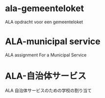 # ala-gemeenteloket
ALA opdracht voor een gemeenteloket

# ALA-municipal service
ALA assignment For a Municipal Service

# ALA-自治体サービス
ALA 自治体サービスのための学校の割り当て


